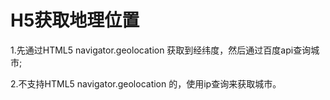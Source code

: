 # H5获取地理位置

1.先通过HTML5 navigator.geolocation 获取到经纬度，然后通过百度api查询城市;

2.不支持HTML5 navigator.geolocation 的，使用ip查询来获取城市。

